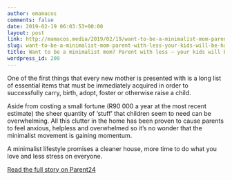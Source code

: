 ```yaml
---
author: emamacos
comments: false
date: 2019-02-19 06:03:53+00:00
layout: post
link: http://mamacos.media/2019/02/19/want-to-be-a-minimalist-mom-parent-with-less-your-kids-will-be-happier-too/
slug: want-to-be-a-minimalist-mom-parent-with-less-your-kids-will-be-happier-too
title: Want to be a minimalist mom? Parent with less – your kids will be happier too
wordpress_id: 209
---
```





One of the first things that every new mother is presented with is a long list of essential items that must be immediately acquired in order to successfully carry, birth, adopt, foster or otherwise raise a child.  







Aside from costing a small fortune (R90 000 a year at the most recent estimate) the sheer quantity of ‘stuff’ that children seem to need can be overwhelming. All this clutter in the home has been proven to cause parents to feel anxious, helpless and overwhelmed so it’s no wonder that the minimalist movement is gaining momentum.   







A minimalist lifestyle promises a cleaner house, more time to do what you love and less stress on everyone. 







[Read the full story on Parent24](https://www.parent24.com/Family/Parenting/want-to-be-a-minimalist-mom-parent-with-less-your-kids-will-be-happier-too-20190213)



